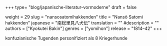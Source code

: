 +++
type= "blog/japanische-literatur-vormoderne"
draft = false

weight = 29
slug = "nansosatomihakkenden"
title = "Nansō Satomi hakkenden"
japanese = "南総里見八犬伝"
translation = ""
#description = ""
authors = ["Kyokutei Bakin"]
genres = ["yomihon"]
release = "1814–42"
+++

konfuzianische Tugenden personifiziert als 8 Kriegerhunde
